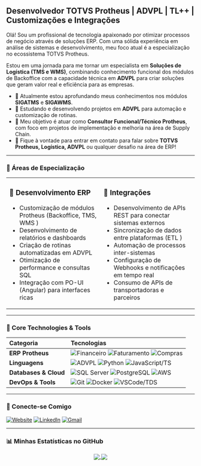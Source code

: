 ## Desenvolvedor TOTVS Protheus | ADVPL | TL++ | Customizações e Integrações

Olá! Sou um profissional de tecnologia apaixonado por otimizar processos de negócio através de soluções ERP. Com uma sólida experiência em análise de sistemas e desenvolvimento, meu foco atual é a especialização no ecossistema TOTVS Protheus.

Estou em uma jornada para me tornar um especialista em **Soluções de Logística (TMS e WMS)**, combinando conhecimento funcional dos módulos de Backoffice com a capacidade técnica em **ADVPL** para criar soluções que geram valor real e eficiência para as empresas.

- 🔭 Atualmente estou aprofundando meus conhecimentos nos módulos **SIGATMS** e **SIGAWMS**.
- 🌱 Estudando e desenvolvendo projetos em **ADVPL** para automação e customização de rotinas.
- 🎯 Meu objetivo é atuar como **Consultor Funcional/Técnico Protheus**, com foco em projetos de implementação e melhoria na área de Supply Chain.
- 💬 Fique à vontade para entrar em contato para falar sobre **TOTVS Protheus, Logística, ADVPL** ou qualquer desafio na área de ERP!

---

### 🎯 Áreas de Especialização

<table width="100%">
  <tr>
    <td width="50%" valign="top">
      <h3><g-emoji class="g-emoji" alias="wrench" fallback-src="https://github.githubassets.com/images/icons/emoji/unicode/1f527.png">🔧</g-emoji> Desenvolvimento ERP</h3>
      <ul>
        <li>Customização de módulos Protheus (Backoffice, TMS, WMS )</li>
        <li>Desenvolvimento de relatórios e dashboards</li>
        <li>Criação de rotinas automatizadas em ADVPL</li>
        <li>Otimização de performance e consultas SQL</li>
        <li>Integração com PO-UI (Angular) para interfaces ricas</li>
      </ul>
    </td>
    <td width="50%" valign="top">
      <h3><g-emoji class="g-emoji" alias="link" fallback-src="https://github.githubassets.com/images/icons/emoji/unicode/1f517.png">🔗</g-emoji> Integrações</h3>
      <ul>
        <li>Desenvolvimento de APIs REST para conectar sistemas externos</li>
        <li>Sincronização de dados entre plataformas (ETL )</li>
        <li>Automação de processos inter-sistemas</li>
        <li>Configuração de Webhooks e notificações em tempo real</li>
        <li>Consumo de APIs de transportadoras e parceiros</li>
      </ul>
    </td>
  </tr>
</table>

---

### 🚀 Core Technologies & Tools

| Categoria | Tecnologias |
| :--- | :--- |
| **ERP Protheus** | ![Financeiro](https://img.shields.io/badge/Financeiro-Backoffice-1572B6?style=flat ) ![Faturamento](https://img.shields.io/badge/Faturamento-Backoffice-1572B6?style=flat ) ![Compras](https://img.shields.io/badge/Compras-Backoffice-1572B6?style=flat ) |
| **Linguagens** | ![ADVPL](https://img.shields.io/badge/ADVPL-Programming-4D9B00?style=flat ) ![Python](https://img.shields.io/badge/Python-3.x-3776AB?style=flat ) ![JavaScript/TS](https://img.shields.io/badge/JS/TS-Framework-F7DF1E?style=flat ) |
| **Databases & Cloud** | ![SQL Server](https://img.shields.io/badge/SQL_Server-Database-CC2927?style=flat ) ![PostgreSQL](https://img.shields.io/badge/PostgreSQL-Database-336791?style=flat ) ![AWS](https://img.shields.io/badge/AWS-Cloud-232F3E?style=flat ) |
| **DevOps & Tools** | ![Git](https://img.shields.io/badge/Git-Version_Control-E44C30?style=flat ) ![Docker](https://img.shields.io/badge/Docker-Container-2496ED?style=flat ) ![VSCode/TDS](https://img.shields.io/badge/VSCode/TDS-IDE-007ACC?style=flat ) |

---

### 🔗 Conecte-se Comigo

[![Website](https://img.shields.io/badge/Website-rodrigoviana.dev.br-blue?style=for-the-badge&logo=google-chrome&logoColor=white )](http://rodrigoviana.dev.br )
[![LinkedIn](https://img.shields.io/badge/LinkedIn-0077B5?style=for-the-badge&logo=linkedin&logoColor=white )](https://www.linkedin.com/in/rodrigo-viana/ )
[![Gmail](https://img.shields.io/badge/Gmail-D14836?style=for-the-badge&logo=gmail&logoColor=white )](mailto:rsviana@gmail.com)

---

### 📊 Minhas Estatísticas no GitHub

<p align="center">
  <a href="https://github.com/rsviana">
    <img align="center" src="https://github-readme-stats.vercel.app/api?username=rsviana&show_icons=true&theme=radical&hide_border=true&count_private=true" />
  </a>
  <a href="https://github.com/rsviana">
    <img align="center" src="https://github-readme-stats.vercel.app/api/top-langs/?username=rsviana&layout=compact&theme=radical&hide_border=true&count_private=true" />
  </a>
</p>
